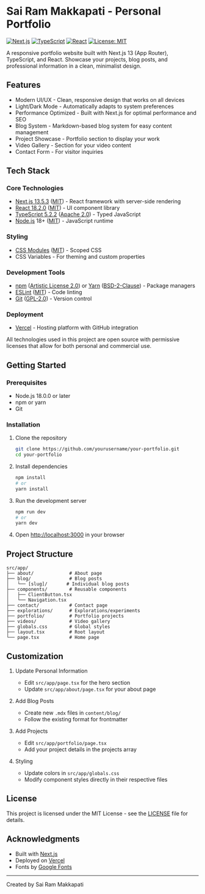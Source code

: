 # Sai Ram Makkapati - Personal Portfolio

[![Next.js](https://img.shields.io/badge/Next.js-13.5.6-black?style=flat&logo=next.js)](https://nextjs.org/)
[![TypeScript](https://img.shields.io/badge/TypeScript-5.2.2-3178C6?style=flat&logo=typescript)](https://www.typescriptlang.org/)
[![React](https://img.shields.io/badge/React-18.2.0-61DAFB?style=flat&logo=react)](https://reactjs.org/)
[![License: MIT](https://img.shields.io/badge/License-MIT-yellow.svg)](https://opensource.org/licenses/MIT)

A responsive portfolio website built with Next.js 13 (App Router), TypeScript, and React. Showcase your projects, blog posts, and professional information in a clean, minimalist design.

## Features

- Modern UI/UX - Clean, responsive design that works on all devices
- Light/Dark Mode - Automatically adapts to system preferences
- Performance Optimized - Built with Next.js for optimal performance and SEO
- Blog System - Markdown-based blog system for easy content management
- Project Showcase - Portfolio section to display your work
- Video Gallery - Section for your video content
- Contact Form - For visitor inquiries

## Tech Stack

### Core Technologies
- [Next.js 13.5.3](https://nextjs.org/) ([MIT](https://github.com/vercel/next.js/blob/canary/license.md)) - React framework with server-side rendering
- [React 18.2.0](https://reactjs.org/) ([MIT](https://github.com/facebook/react/blob/main/LICENSE)) - UI component library
- [TypeScript 5.2.2](https://www.typescriptlang.org/) ([Apache 2.0](https://github.com/microsoft/TypeScript/blob/main/LICENSE.txt)) - Typed JavaScript
- [Node.js](https://nodejs.org/) 18+ ([MIT](https://github.com/nodejs/node/blob/main/LICENSE)) - JavaScript runtime

### Styling
- [CSS Modules](https://github.com/css-modules/css-modules) ([MIT](https://github.com/css-modules/css-modules/blob/master/LICENSE-MIT)) - Scoped CSS
- CSS Variables - For theming and custom properties

### Development Tools
- [npm](https://www.npmjs.com/) ([Artistic License 2.0](https://github.com/npm/cli/blob/latest/LICENSE)) or [Yarn](https://yarnpkg.com/) ([BSD-2-Clause](https://github.com/yarnpkg/berry/blob/master/LICENSE)) - Package managers
- [ESLint](https://eslint.org/) ([MIT](https://github.com/eslint/eslint/blob/main/LICENSE)) - Code linting
- [Git](https://git-scm.com/) ([GPL-2.0](https://github.com/git/git/blob/next/COPYING)) - Version control

### Deployment
- [Vercel](https://vercel.com/) - Hosting platform with GitHub integration

All technologies used in this project are open source with permissive licenses that allow for both personal and commercial use.

## Getting Started

### Prerequisites

- Node.js 18.0.0 or later
- npm or yarn
- Git

### Installation

1. Clone the repository
   ```bash
   git clone https://github.com/yourusername/your-portfolio.git
   cd your-portfolio
   ```

2. Install dependencies
   ```bash
   npm install
   # or
   yarn install
   ```

3. Run the development server
   ```bash
   npm run dev
   # or
   yarn dev
   ```

4. Open [http://localhost:3000](http://localhost:3000) in your browser

## Project Structure 

```
src/app/
├── about/             # About page
├── blog/              # Blog posts
│   └── [slug]/       # Individual blog posts
├── components/        # Reusable components
│   ├── ClientButton.tsx
│   └── Navigation.tsx
├── contact/           # Contact page
├── explorations/      # Explorations/experiments
├── portfolio/         # Portfolio projects
├── videos/            # Video gallery
├── globals.css        # Global styles
├── layout.tsx         # Root layout
└── page.tsx           # Home page
```

## Customization

1. Update Personal Information
   - Edit `src/app/page.tsx` for the hero section
   - Update `src/app/about/page.tsx` for your about page

2. Add Blog Posts
   - Create new `.mdx` files in `content/blog/`
   - Follow the existing format for frontmatter

3. Add Projects
   - Edit `src/app/portfolio/page.tsx`
   - Add your project details in the projects array

4. Styling
   - Update colors in `src/app/globals.css`
   - Modify component styles directly in their respective files

## License

This project is licensed under the MIT License - see the [LICENSE](LICENSE) file for details.

## Acknowledgments

- Built with [Next.js](https://nextjs.org/)
- Deployed on [Vercel](https://vercel.com/)
- Fonts by [Google Fonts](https://fonts.google.com/)

---

Created by Sai Ram Makkapati